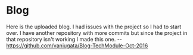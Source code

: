 # Blog

Here is the uploaded blog.
I had issues with the project so I had to start over.
I have another repository with more commits but since the project in that repository isn't working I made this one.
-- https://github.com/vaniugata/Blog-TechModule-Oct-2016
